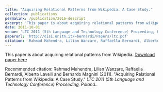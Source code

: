 ```yaml
---
title: "Acquiring Relational Patterns from Wikipedia: A Case Study."
collection: publications
permalink: /publication/2016-descript
excerpt: 'This paper is about acquiring relational patterns from wikipedia.'
date: 2011-10-01
venue: 'LTC 2011 (5th Language and Technology Conference) Proceeding, Poland.'
paperurl: 'http://disi.unitn.it/~bernardi/Papers/ltc.pdf'
citation: 'Rahmad Mahendra, Lilian Wanzare, Raffaella Bernardi, Alberto Lavelli and Bernardo Magnini (2011). &quot;Acquiring Relational Patterns from Wikipedia: A Case Study.&quot; <i>LTC 2011 (5th Language and Technology Conference) Proceeding, Poland.</i>.'
---
```

This paper is about acquiring relational patterns from Wikipedia.
[Download paper here](http://disi.unitn.it/~bernardi/Papers/ltc.pdf)

Recommended citation: Rahmad Mahendra, Lilian Wanzare, Raffaella Bernardi, Alberto Lavelli and Bernardo Magnini (2011). "Acquiring Relational Patterns from Wikipedia: A Case Study." <i>LTC 2011 (5th Language and Technology Conference) Proceeding, Poland.</i>.